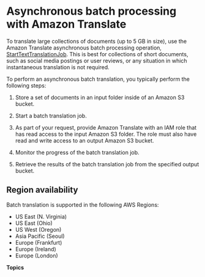 # Asynchronous batch processing with Amazon Translate<a name="async"></a>

To translate large collections of documents \(up to 5 GB in size\), use the Amazon Translate asynchronous batch processing operation, [StartTextTranslationJob](API_StartTextTranslationJob.md)\. This is best for collections of short documents, such as social media postings or user reviews, or any situation in which instantaneous translation is not required\.

To perform an asynchronous batch translation, you typically perform the following steps:

1. Store a set of documents in an input folder inside of an Amazon S3 bucket\.

1. Start a batch translation job\.

1. As part of your request, provide Amazon Translate with an IAM role that has read access to the input Amazon S3 folder\. The role must also have read and write access to an output Amazon S3 bucket\.

1. Monitor the progress of the batch translation job\.

1. Retrieve the results of the batch translation job from the specified output bucket\.

## Region availability<a name="async-regions"></a>

Batch translation is supported in the following AWS Regions:
+ US East \(N\. Virginia\)
+ US East \(Ohio\)
+ US West \(Oregon\)
+ Asia Pacific \(Seoul\)
+ Europe \(Frankfurt\)
+ Europe \(Ireland\)
+ Europe \(London\)

**Topics**